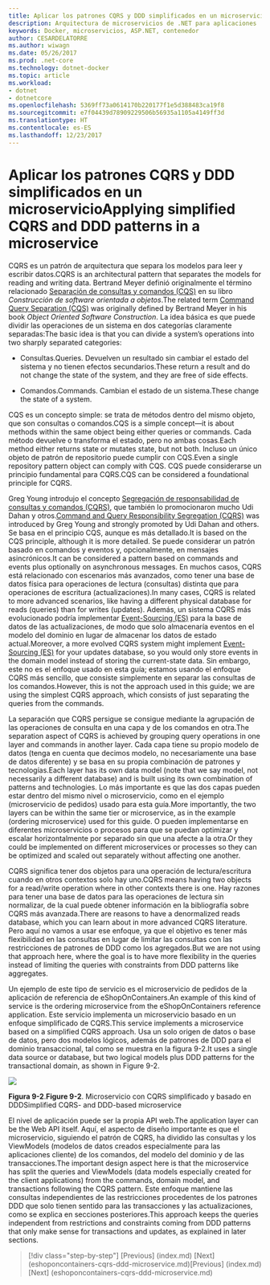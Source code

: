 ```yaml
---
title: Aplicar los patrones CQRS y DDD simplificados en un microservicio
description: Arquitectura de microservicios de .NET para aplicaciones .NET en contenedores | Aplicar los patrones CQRS y DDD simplificados en un microservicio
keywords: Docker, microservicios, ASP.NET, contenedor
author: CESARDELATORRE
ms.author: wiwagn
ms.date: 05/26/2017
ms.prod: .net-core
ms.technology: dotnet-docker
ms.topic: article
ms.workload:
- dotnet
- dotnetcore
ms.openlocfilehash: 5369ff73a0614170b220177f1e5d388483ca19f8
ms.sourcegitcommit: e7f04439d78909229506b56935a1105a4149ff3d
ms.translationtype: HT
ms.contentlocale: es-ES
ms.lasthandoff: 12/23/2017
---
```

# <a name="applying-simplified-cqrs-and-ddd-patterns-in-a-microservice"></a><span data-ttu-id="b8218-104">Aplicar los patrones CQRS y DDD simplificados en un microservicio</span><span class="sxs-lookup"><span data-stu-id="b8218-104">Applying simplified CQRS and DDD patterns in a microservice</span></span>

<span data-ttu-id="b8218-105">CQRS es un patrón de arquitectura que separa los modelos para leer y escribir datos.</span><span class="sxs-lookup"><span data-stu-id="b8218-105">CQRS is an architectural pattern that separates the models for reading and writing data.</span></span> <span data-ttu-id="b8218-106">Bertrand Meyer definió originalmente el término relacionado [Separación de consultas y comandos (CQS)](https://martinfowler.com/bliki/CommandQuerySeparation.html) en su libro *Construcción de software orientada a objetos*.</span><span class="sxs-lookup"><span data-stu-id="b8218-106">The related term [Command Query Separation (CQS)](https://martinfowler.com/bliki/CommandQuerySeparation.html) was originally defined by Bertrand Meyer in his book *Object Oriented Software Construction*.</span></span> <span data-ttu-id="b8218-107">La idea básica es que puede dividir las operaciones de un sistema en dos categorías claramente separadas:</span><span class="sxs-lookup"><span data-stu-id="b8218-107">The basic idea is that you can divide a system’s operations into two sharply separated categories:</span></span>

-   <span data-ttu-id="b8218-108">Consultas.</span><span class="sxs-lookup"><span data-stu-id="b8218-108">Queries.</span></span> <span data-ttu-id="b8218-109">Devuelven un resultado sin cambiar el estado del sistema y no tienen efectos secundarios.</span><span class="sxs-lookup"><span data-stu-id="b8218-109">These return a result and do not change the state of the system, and they are free of side effects.</span></span>

-   <span data-ttu-id="b8218-110">Comandos.</span><span class="sxs-lookup"><span data-stu-id="b8218-110">Commands.</span></span> <span data-ttu-id="b8218-111">Cambian el estado de un sistema.</span><span class="sxs-lookup"><span data-stu-id="b8218-111">These change the state of a system.</span></span>

<span data-ttu-id="b8218-112">CQS es un concepto simple: se trata de métodos dentro del mismo objeto, que son consultas o comandos.</span><span class="sxs-lookup"><span data-stu-id="b8218-112">CQS is a simple concept—it is about methods within the same object being either queries or commands.</span></span> <span data-ttu-id="b8218-113">Cada método devuelve o transforma el estado, pero no ambas cosas.</span><span class="sxs-lookup"><span data-stu-id="b8218-113">Each method either returns state or mutates state, but not both.</span></span> <span data-ttu-id="b8218-114">Incluso un único objeto de patrón de repositorio puede cumplir con CQS.</span><span class="sxs-lookup"><span data-stu-id="b8218-114">Even a single repository pattern object can comply with CQS.</span></span> <span data-ttu-id="b8218-115">CQS puede considerarse un principio fundamental para CQRS.</span><span class="sxs-lookup"><span data-stu-id="b8218-115">CQS can be considered a foundational principle for CQRS.</span></span>

<span data-ttu-id="b8218-116">Greg Young introdujo el concepto [Segregación de responsabilidad de consultas y comandos (CQRS)](https://martinfowler.com/bliki/CQRS.html), que también lo promocionaron mucho Udi Dahan y otros.</span><span class="sxs-lookup"><span data-stu-id="b8218-116">[Command and Query Responsibility Segregation (CQRS)](https://martinfowler.com/bliki/CQRS.html) was introduced by Greg Young and strongly promoted by Udi Dahan and others.</span></span> <span data-ttu-id="b8218-117">Se basa en el principio CQS, aunque es más detallado.</span><span class="sxs-lookup"><span data-stu-id="b8218-117">It is based on the CQS principle, although it is more detailed.</span></span> <span data-ttu-id="b8218-118">Se puede considerar un patrón basado en comandos y eventos y, opcionalmente, en mensajes asincrónicos.</span><span class="sxs-lookup"><span data-stu-id="b8218-118">It can be considered a pattern based on commands and events plus optionally on asynchronous messages.</span></span> <span data-ttu-id="b8218-119">En muchos casos, CQRS está relacionado con escenarios más avanzados, como tener una base de datos física para operaciones de lectura (consultas) distinta que para operaciones de escritura (actualizaciones).</span><span class="sxs-lookup"><span data-stu-id="b8218-119">In many cases, CQRS is related to more advanced scenarios, like having a different physical database for reads (queries) than for writes (updates).</span></span> <span data-ttu-id="b8218-120">Además, un sistema CQRS más evolucionado podría implementar [Event-Sourcing (ES)](http://codebetter.com/gregyoung/2010/02/20/why-use-event-sourcing/) para la base de datos de las actualizaciones, de modo que solo almacenaría eventos en el modelo del dominio en lugar de almacenar los datos de estado actual.</span><span class="sxs-lookup"><span data-stu-id="b8218-120">Moreover, a more evolved CQRS system might implement [Event-Sourcing (ES)](http://codebetter.com/gregyoung/2010/02/20/why-use-event-sourcing/) for your updates database, so you would only store events in the domain model instead of storing the current-state data.</span></span> <span data-ttu-id="b8218-121">Sin embargo, este no es el enfoque usado en esta guía; estamos usando el enfoque CQRS más sencillo, que consiste simplemente en separar las consultas de los comandos.</span><span class="sxs-lookup"><span data-stu-id="b8218-121">However, this is not the approach used in this guide; we are using the simplest CQRS approach, which consists of just separating the queries from the commands.</span></span>

<span data-ttu-id="b8218-122">La separación que CQRS persigue se consigue mediante la agrupación de las operaciones de consulta en una capa y de los comandos en otra.</span><span class="sxs-lookup"><span data-stu-id="b8218-122">The separation aspect of CQRS is achieved by grouping query operations in one layer and commands in another layer.</span></span> <span data-ttu-id="b8218-123">Cada capa tiene su propio modelo de datos (tenga en cuenta que decimos modelo, no necesariamente una base de datos diferente) y se basa en su propia combinación de patrones y tecnologías.</span><span class="sxs-lookup"><span data-stu-id="b8218-123">Each layer has its own data model (note that we say model, not necessarily a different database) and is built using its own combination of patterns and technologies.</span></span> <span data-ttu-id="b8218-124">Lo más importante es que las dos capas pueden estar dentro del mismo nivel o microservicio, como en el ejemplo (microservicio de pedidos) usado para esta guía.</span><span class="sxs-lookup"><span data-stu-id="b8218-124">More importantly, the two layers can be within the same tier or microservice, as in the example (ordering microservice) used for this guide.</span></span> <span data-ttu-id="b8218-125">O pueden implementarse en diferentes microservicios o procesos para que se puedan optimizar y escalar horizontalmente por separado sin que una afecte a la otra.</span><span class="sxs-lookup"><span data-stu-id="b8218-125">Or they could be implemented on different microservices or processes so they can be optimized and scaled out separately without affecting one another.</span></span>

<span data-ttu-id="b8218-126">CQRS significa tener dos objetos para una operación de lectura/escritura cuando en otros contextos solo hay uno.</span><span class="sxs-lookup"><span data-stu-id="b8218-126">CQRS means having two objects for a read/write operation where in other contexts there is one.</span></span> <span data-ttu-id="b8218-127">Hay razones para tener una base de datos para las operaciones de lectura sin normalizar, de la cual puede obtener información en la bibliografía sobre CQRS más avanzada.</span><span class="sxs-lookup"><span data-stu-id="b8218-127">There are reasons to have a denormalized reads database, which you can learn about in more advanced CQRS literature.</span></span> <span data-ttu-id="b8218-128">Pero aquí no vamos a usar ese enfoque, ya que el objetivo es tener más flexibilidad en las consultas en lugar de limitar las consultas con las restricciones de patrones de DDD como los agregados.</span><span class="sxs-lookup"><span data-stu-id="b8218-128">But we are not using that approach here, where the goal is to have more flexibility in the queries instead of limiting the queries with constraints from DDD patterns like aggregates.</span></span>

<span data-ttu-id="b8218-129">Un ejemplo de este tipo de servicio es el microservicio de pedidos de la aplicación de referencia de eShopOnContainers.</span><span class="sxs-lookup"><span data-stu-id="b8218-129">An example of this kind of service is the ordering microservice from the eShopOnContainers reference application.</span></span> <span data-ttu-id="b8218-130">Este servicio implementa un microservicio basado en un enfoque simplificado de CQRS.</span><span class="sxs-lookup"><span data-stu-id="b8218-130">This service implements a microservice based on a simplified CQRS approach.</span></span> <span data-ttu-id="b8218-131">Usa un solo origen de datos o base de datos, pero dos modelos lógicos, además de patrones de DDD para el dominio transaccional, tal como se muestra en la figura 9-2.</span><span class="sxs-lookup"><span data-stu-id="b8218-131">It uses a single data source or database, but two logical models plus DDD patterns for the transactional domain, as shown in Figure 9-2.</span></span>

![](./media/image2.png)

<span data-ttu-id="b8218-132">**Figura 9-2**.</span><span class="sxs-lookup"><span data-stu-id="b8218-132">**Figure 9-2**.</span></span> <span data-ttu-id="b8218-133">Microservicio con CQRS simplificado y basado en DDD</span><span class="sxs-lookup"><span data-stu-id="b8218-133">Simplified CQRS- and DDD-based microservice</span></span>

<span data-ttu-id="b8218-134">El nivel de aplicación puede ser la propia API web.</span><span class="sxs-lookup"><span data-stu-id="b8218-134">The application layer can be the Web API itself.</span></span> <span data-ttu-id="b8218-135">Aquí, el aspecto de diseño importante es que el microservicio, siguiendo el patrón de CQRS, ha dividido las consultas y los ViewModels (modelos de datos creados especialmente para las aplicaciones cliente) de los comandos, del modelo del dominio y de las transacciones.</span><span class="sxs-lookup"><span data-stu-id="b8218-135">The important design aspect here is that the microservice has split the queries and ViewModels (data models especially created for the client applications) from the commands, domain model, and transactions following the CQRS pattern.</span></span> <span data-ttu-id="b8218-136">Este enfoque mantiene las consultas independientes de las restricciones procedentes de los patrones DDD que solo tienen sentido para las transacciones y las actualizaciones, como se explica en secciones posteriores.</span><span class="sxs-lookup"><span data-stu-id="b8218-136">This approach keeps the queries independent from restrictions and constraints coming from DDD patterns that only make sense for transactions and updates, as explained in later sections.</span></span>


>[!div class="step-by-step"]
<span data-ttu-id="b8218-137">[Previous] (index.md) [Next] (eshoponcontainers-cqrs-ddd-microservice.md)</span><span class="sxs-lookup"><span data-stu-id="b8218-137">[Previous] (index.md) [Next] (eshoponcontainers-cqrs-ddd-microservice.md)</span></span>
